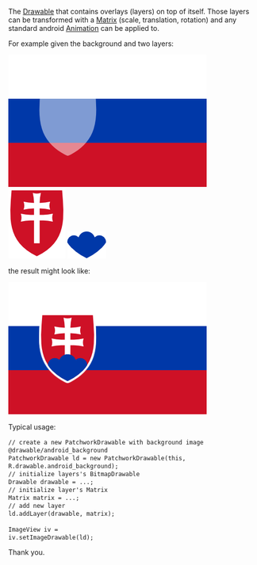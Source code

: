 The [Drawable][] that contains overlays (layers) on top of itself.
Those layers can be transformed with a [Matrix][] (scale, translation, rotation) and
any standard android [Animation][] can be applied to.

For example given the background and two layers:

![properties](res/drawable-mdpi/background.png)
![properties](res/drawable-mdpi/layer0.png)
![properties](res/drawable-mdpi/layer1.png)

the result might look like:

![properties](images/flag.png)


Typical usage:

    // create a new PatchworkDrawable with background image @drawable/android_background
    PatchworkDrawable ld = new PatchworkDrawable(this, R.drawable.android_background);
    // initialize layers's BitmapDrawable
    Drawable drawable = ...;
    // initialize layer's Matrix
    Matrix matrix = ...;
    // add new layer
    ld.addLayer(drawable, matrix);

    ImageView iv = 
    iv.setImageDrawable(ld);

Thank you.

[Drawable]: http://developer.android.com/reference/android/graphics/drawable/Drawable.html
[Matrix]: http://developer.android.com/reference/android/graphics/Matrix.html
[Animation]: http://developer.android.com/reference/android/view/animation/Animation.html
